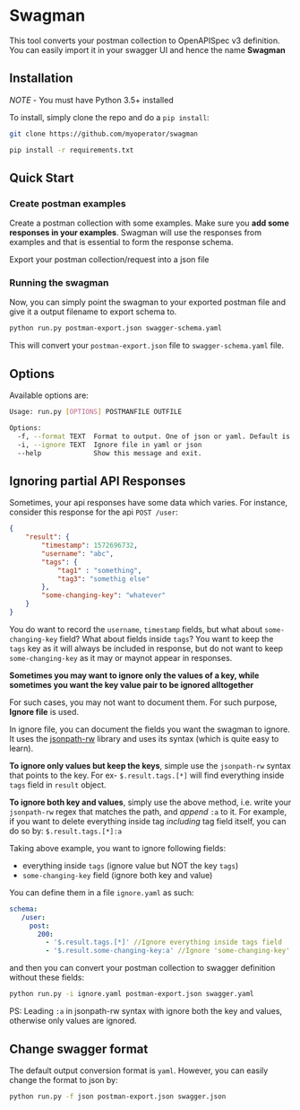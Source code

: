 # Swagman

This tool converts your postman collection to OpenAPISpec v3 definition. You can easily
import it in your swagger UI and hence the name **Swagman**

## Installation

*NOTE* - You must have Python 3.5+ installed

To install, simply clone the repo and do a `pip install`:

```sh
git clone https://github.com/myoperator/swagman

pip install -r requirements.txt
```

## Quick Start

### Create postman examples
Create a postman collection with some examples. Make sure you **add some responses in your examples**. Swagman will use the responses from examples and that is essential to form the
response schema.

Export your postman collection/request into a json file

### Running the swagman

Now, you can simply point the swagman to your exported postman file and give it a output filename to export schema to.

```sh
python run.py postman-export.json swagger-schema.yaml
```

This will convert your `postman-export.json` file to `swagger-schema.yaml` file.

## Options

Available options are:

```sh
Usage: run.py [OPTIONS] POSTMANFILE OUTFILE

Options:
  -f, --format TEXT  Format to output. One of json or yaml. Default is yaml
  -i, --ignore TEXT  Ignore file in yaml or json
  --help             Show this message and exit.
```

## Ignoring partial API Responses

Sometimes, your api responses have some data which varies. For instance, consider this response for the api `POST /user`:

```json
{
    "result": {
        "timestamp": 1572696732,
        "username": "abc",
        "tags": {
            "tag1" : "something",
            "tag3": "somethig else"
        },
        "some-changing-key": "whatever"
    }
}
```

You do want to record the `username`, `timestamp` fields, but what about `some-changing-key` field? What about fields inside `tags`? You want to keep the `tags` key as it will always be included in response, but do not want to keep `some-changing-key` as it may or maynot appear in responses.

**Sometimes you may want to ignore only the values of a key, while sometimes you want the key value pair to be ignored alltogether**

For such cases, you may not want to document them. For such purpose, **Ignore file** is used.

In ignore file, you can document the fields you want the swagman to ignore. It uses the [jsonpath-rw](https://pypi.org/project/jsonpath-rw/) library and uses its syntax (which is quite easy to learn).

**To ignore only values but keep the keys**, simple use the `jsonpath-rw` syntax that points to the key. For ex- `$.result.tags.[*]` will find everything inside `tags` field in `result` object.

**To ignore both key and values**, simply use the above method, i.e. write your `jsonpath-rw` regex that matches the path, and *append* `:a` to it. For example, if you want to delete everything inside tag *including* tag field itself, you can do so by: `$.result.tags.[*]:a`


Taking above example, you want to ignore following fields:

- everything inside `tags` (ignore value but NOT the key `tags`)
- `some-changing-key` field (ignore both key and value)

You can define them in a file `ignore.yaml` as such:

```yaml
schema:
   /user:
     post:
       200:
         - '$.result.tags.[*]' //Ignore everything inside tags field
         - '$.result.some-changing-key:a' //Ignore 'some-changing-key'. Note the leading :a 
```

and then you can convert your postman collection to swagger definition without these fields:

```sh
python run.py -i ignore.yaml postman-export.json swagger.yaml
```

PS: Leading `:a` in jsonpath-rw syntax with ignore both the key and values, otherwise only values are ignored.

## Change swagger format

The default output conversion format is `yaml`. However, you can easily change the format to json by:

```sh
python run.py -f json postman-export.json swagger.json
```
